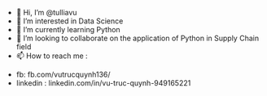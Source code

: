 - 👋 Hi, I’m @tulliavu
- 👀 I’m interested in Data Science
- 🌱 I’m currently learning Python
- 💞️ I’m looking to collaborate on the application of Python in Supply Chain field
- 📫 How to reach me :
+ fb: fb.com/vutrucquynh136/
+ linkedin : linkedin.com/in/vu-truc-quynh-949165221


